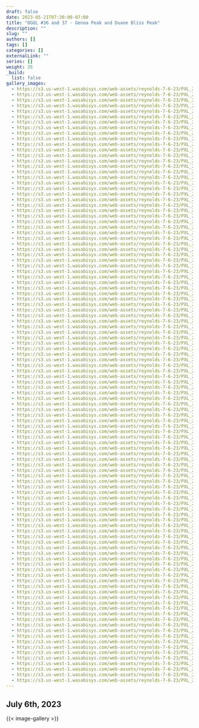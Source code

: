```yaml
---
draft: false
date: 2023-05-21T07:30:00-07:00
title: "OGUL #36 and 37 - Genoa Peak and Duane Bliss Peak"
description: ""
slug: ""
authors: []
tags: []
categories: []
externalLink: ""
series: []
weight: 35
_build:
  list: false
gallery_images:
  - https://s3.us-west-1.wasabisys.com/web-assets/reynolds-7-6-23/PXL_20230706_122229461.jpg
  - https://s3.us-west-1.wasabisys.com/web-assets/reynolds-7-6-23/PXL_20230706_133053495.MP.jpg
  - https://s3.us-west-1.wasabisys.com/web-assets/reynolds-7-6-23/PXL_20230706_133058918.jpg
  - https://s3.us-west-1.wasabisys.com/web-assets/reynolds-7-6-23/PXL_20230706_133100027.MP.jpg
  - https://s3.us-west-1.wasabisys.com/web-assets/reynolds-7-6-23/PXL_20230706_134156119.jpg
  - https://s3.us-west-1.wasabisys.com/web-assets/reynolds-7-6-23/PXL_20230706_135846577.MP.jpg
  - https://s3.us-west-1.wasabisys.com/web-assets/reynolds-7-6-23/PXL_20230706_135905072.jpg
  - https://s3.us-west-1.wasabisys.com/web-assets/reynolds-7-6-23/PXL_20230706_135906343.jpg
  - https://s3.us-west-1.wasabisys.com/web-assets/reynolds-7-6-23/PXL_20230706_140307235.jpg
  - https://s3.us-west-1.wasabisys.com/web-assets/reynolds-7-6-23/PXL_20230706_140308353.jpg
  - https://s3.us-west-1.wasabisys.com/web-assets/reynolds-7-6-23/PXL_20230706_140624321.jpg
  - https://s3.us-west-1.wasabisys.com/web-assets/reynolds-7-6-23/PXL_20230706_140625803.jpg
  - https://s3.us-west-1.wasabisys.com/web-assets/reynolds-7-6-23/PXL_20230706_141122257.jpg
  - https://s3.us-west-1.wasabisys.com/web-assets/reynolds-7-6-23/PXL_20230706_141142001.jpg
  - https://s3.us-west-1.wasabisys.com/web-assets/reynolds-7-6-23/PXL_20230706_141428532.jpg
  - https://s3.us-west-1.wasabisys.com/web-assets/reynolds-7-6-23/PXL_20230706_141431355.jpg
  - https://s3.us-west-1.wasabisys.com/web-assets/reynolds-7-6-23/PXL_20230706_142045697.jpg
  - https://s3.us-west-1.wasabisys.com/web-assets/reynolds-7-6-23/PXL_20230706_142047518.MP.jpg
  - https://s3.us-west-1.wasabisys.com/web-assets/reynolds-7-6-23/PXL_20230706_143208082.jpg
  - https://s3.us-west-1.wasabisys.com/web-assets/reynolds-7-6-23/PXL_20230706_143209264.jpg
  - https://s3.us-west-1.wasabisys.com/web-assets/reynolds-7-6-23/PXL_20230706_143840789.jpg
  - https://s3.us-west-1.wasabisys.com/web-assets/reynolds-7-6-23/PXL_20230706_143843146.jpg
  - https://s3.us-west-1.wasabisys.com/web-assets/reynolds-7-6-23/PXL_20230706_144048298.jpg
  - https://s3.us-west-1.wasabisys.com/web-assets/reynolds-7-6-23/PXL_20230706_151432735.jpg
  - https://s3.us-west-1.wasabisys.com/web-assets/reynolds-7-6-23/PXL_20230706_151647671.jpg
  - https://s3.us-west-1.wasabisys.com/web-assets/reynolds-7-6-23/PXL_20230706_151650361.jpg
  - https://s3.us-west-1.wasabisys.com/web-assets/reynolds-7-6-23/PXL_20230706_151725013.jpg
  - https://s3.us-west-1.wasabisys.com/web-assets/reynolds-7-6-23/PXL_20230706_151729331.jpg
  - https://s3.us-west-1.wasabisys.com/web-assets/reynolds-7-6-23/PXL_20230706_151731969.jpg
  - https://s3.us-west-1.wasabisys.com/web-assets/reynolds-7-6-23/PXL_20230706_152646056.jpg
  - https://s3.us-west-1.wasabisys.com/web-assets/reynolds-7-6-23/PXL_20230706_152738290.jpg
  - https://s3.us-west-1.wasabisys.com/web-assets/reynolds-7-6-23/PXL_20230706_152741800.jpg
  - https://s3.us-west-1.wasabisys.com/web-assets/reynolds-7-6-23/PXL_20230706_152743789.jpg
  - https://s3.us-west-1.wasabisys.com/web-assets/reynolds-7-6-23/PXL_20230706_153142419.jpg
  - https://s3.us-west-1.wasabisys.com/web-assets/reynolds-7-6-23/PXL_20230706_153833396.jpg
  - https://s3.us-west-1.wasabisys.com/web-assets/reynolds-7-6-23/PXL_20230706_153835657.jpg
  - https://s3.us-west-1.wasabisys.com/web-assets/reynolds-7-6-23/PXL_20230706_154926848.jpg
  - https://s3.us-west-1.wasabisys.com/web-assets/reynolds-7-6-23/PXL_20230706_155453528.jpg
  - https://s3.us-west-1.wasabisys.com/web-assets/reynolds-7-6-23/PXL_20230706_155645303.jpg
  - https://s3.us-west-1.wasabisys.com/web-assets/reynolds-7-6-23/PXL_20230706_155648094.jpg
  - https://s3.us-west-1.wasabisys.com/web-assets/reynolds-7-6-23/PXL_20230706_160956467.jpg
  - https://s3.us-west-1.wasabisys.com/web-assets/reynolds-7-6-23/PXL_20230706_161002516.jpg
  - https://s3.us-west-1.wasabisys.com/web-assets/reynolds-7-6-23/PXL_20230706_161003970.jpg
  - https://s3.us-west-1.wasabisys.com/web-assets/reynolds-7-6-23/PXL_20230706_161842970.jpg
  - https://s3.us-west-1.wasabisys.com/web-assets/reynolds-7-6-23/PXL_20230706_162210794.jpg
  - https://s3.us-west-1.wasabisys.com/web-assets/reynolds-7-6-23/PXL_20230706_163751281.jpg
  - https://s3.us-west-1.wasabisys.com/web-assets/reynolds-7-6-23/PXL_20230706_163918061.jpg
  - https://s3.us-west-1.wasabisys.com/web-assets/reynolds-7-6-23/PXL_20230706_163920014.jpg
  - https://s3.us-west-1.wasabisys.com/web-assets/reynolds-7-6-23/PXL_20230706_165059444.jpg
  - https://s3.us-west-1.wasabisys.com/web-assets/reynolds-7-6-23/PXL_20230706_165430003.jpg
  - https://s3.us-west-1.wasabisys.com/web-assets/reynolds-7-6-23/PXL_20230706_165431347.jpg
  - https://s3.us-west-1.wasabisys.com/web-assets/reynolds-7-6-23/PXL_20230706_170438485.jpg
  - https://s3.us-west-1.wasabisys.com/web-assets/reynolds-7-6-23/PXL_20230706_170640776.jpg
  - https://s3.us-west-1.wasabisys.com/web-assets/reynolds-7-6-23/PXL_20230706_170709267.jpg
  - https://s3.us-west-1.wasabisys.com/web-assets/reynolds-7-6-23/PXL_20230706_170716906.jpg
  - https://s3.us-west-1.wasabisys.com/web-assets/reynolds-7-6-23/PXL_20230706_170826954.PANO.jpg
  - https://s3.us-west-1.wasabisys.com/web-assets/reynolds-7-6-23/PXL_20230706_171003459.jpg
  - https://s3.us-west-1.wasabisys.com/web-assets/reynolds-7-6-23/PXL_20230706_171022152.jpg
  - https://s3.us-west-1.wasabisys.com/web-assets/reynolds-7-6-23/PXL_20230706_171232841.jpg
  - https://s3.us-west-1.wasabisys.com/web-assets/reynolds-7-6-23/PXL_20230706_171254081.jpg
  - https://s3.us-west-1.wasabisys.com/web-assets/reynolds-7-6-23/PXL_20230706_171434555.jpg
  - https://s3.us-west-1.wasabisys.com/web-assets/reynolds-7-6-23/PXL_20230706_171436487.jpg
  - https://s3.us-west-1.wasabisys.com/web-assets/reynolds-7-6-23/PXL_20230706_171523453.jpg
  - https://s3.us-west-1.wasabisys.com/web-assets/reynolds-7-6-23/PXL_20230706_171525964.jpg
  - https://s3.us-west-1.wasabisys.com/web-assets/reynolds-7-6-23/PXL_20230706_171528221.jpg
  - https://s3.us-west-1.wasabisys.com/web-assets/reynolds-7-6-23/PXL_20230706_171529899.jpg
  - https://s3.us-west-1.wasabisys.com/web-assets/reynolds-7-6-23/PXL_20230706_171530674.jpg
  - https://s3.us-west-1.wasabisys.com/web-assets/reynolds-7-6-23/PXL_20230706_174844550.jpg
  - https://s3.us-west-1.wasabisys.com/web-assets/reynolds-7-6-23/PXL_20230706_175137253.jpg
  - https://s3.us-west-1.wasabisys.com/web-assets/reynolds-7-6-23/PXL_20230706_175425234.jpg
  - https://s3.us-west-1.wasabisys.com/web-assets/reynolds-7-6-23/PXL_20230706_180231714.jpg
  - https://s3.us-west-1.wasabisys.com/web-assets/reynolds-7-6-23/PXL_20230706_184627994.jpg
  - https://s3.us-west-1.wasabisys.com/web-assets/reynolds-7-6-23/PXL_20230706_190124655.jpg
  - https://s3.us-west-1.wasabisys.com/web-assets/reynolds-7-6-23/PXL_20230706_190503506.jpg
  - https://s3.us-west-1.wasabisys.com/web-assets/reynolds-7-6-23/PXL_20230706_190506735.jpg
  - https://s3.us-west-1.wasabisys.com/web-assets/reynolds-7-6-23/PXL_20230706_190713907.jpg
  - https://s3.us-west-1.wasabisys.com/web-assets/reynolds-7-6-23/PXL_20230706_191421475.jpg
  - https://s3.us-west-1.wasabisys.com/web-assets/reynolds-7-6-23/PXL_20230706_191946765.MP.jpg
  - https://s3.us-west-1.wasabisys.com/web-assets/reynolds-7-6-23/PXL_20230706_191947522.jpg
  - https://s3.us-west-1.wasabisys.com/web-assets/reynolds-7-6-23/PXL_20230706_192010965.PANO.jpg
  - https://s3.us-west-1.wasabisys.com/web-assets/reynolds-7-6-23/PXL_20230706_192444606.jpg
  - https://s3.us-west-1.wasabisys.com/web-assets/reynolds-7-6-23/PXL_20230706_193118481.jpg
  - https://s3.us-west-1.wasabisys.com/web-assets/reynolds-7-6-23/PXL_20230706_193754224.jpg
  - https://s3.us-west-1.wasabisys.com/web-assets/reynolds-7-6-23/PXL_20230706_195329481.jpg
  - https://s3.us-west-1.wasabisys.com/web-assets/reynolds-7-6-23/PXL_20230706_195331417.jpg
  - https://s3.us-west-1.wasabisys.com/web-assets/reynolds-7-6-23/PXL_20230706_195333939.jpg
  - https://s3.us-west-1.wasabisys.com/web-assets/reynolds-7-6-23/PXL_20230706_195416571.jpg
  - https://s3.us-west-1.wasabisys.com/web-assets/reynolds-7-6-23/PXL_20230706_195805649.jpg
  - https://s3.us-west-1.wasabisys.com/web-assets/reynolds-7-6-23/PXL_20230706_202534939.jpg
  - https://s3.us-west-1.wasabisys.com/web-assets/reynolds-7-6-23/PXL_20230706_202726324.jpg
  - https://s3.us-west-1.wasabisys.com/web-assets/reynolds-7-6-23/PXL_20230706_202728949.jpg
  - https://s3.us-west-1.wasabisys.com/web-assets/reynolds-7-6-23/PXL_20230706_203547653.jpg
  - https://s3.us-west-1.wasabisys.com/web-assets/reynolds-7-6-23/PXL_20230706_203632216.jpg
  - https://s3.us-west-1.wasabisys.com/web-assets/reynolds-7-6-23/PXL_20230706_204914787.jpg
  - https://s3.us-west-1.wasabisys.com/web-assets/reynolds-7-6-23/PXL_20230706_204915589.jpg
  - https://s3.us-west-1.wasabisys.com/web-assets/reynolds-7-6-23/PXL_20230706_210021377.jpg
  - https://s3.us-west-1.wasabisys.com/web-assets/reynolds-7-6-23/PXL_20230706_210024224.jpg
  - https://s3.us-west-1.wasabisys.com/web-assets/reynolds-7-6-23/PXL_20230706_210025150.jpg
  - https://s3.us-west-1.wasabisys.com/web-assets/reynolds-7-6-23/PXL_20230706_210206693.jpg
  - https://s3.us-west-1.wasabisys.com/web-assets/reynolds-7-6-23/PXL_20230706_210530742.jpg
  - https://s3.us-west-1.wasabisys.com/web-assets/reynolds-7-6-23/PXL_20230706_210934742.jpg
  - https://s3.us-west-1.wasabisys.com/web-assets/reynolds-7-6-23/PXL_20230706_211651471.jpg
  - https://s3.us-west-1.wasabisys.com/web-assets/reynolds-7-6-23/PXL_20230706_212739080.jpg
  - https://s3.us-west-1.wasabisys.com/web-assets/reynolds-7-6-23/PXL_20230706_212741838.jpg
  - https://s3.us-west-1.wasabisys.com/web-assets/reynolds-7-6-23/PXL_20230706_212743821.jpg
  - https://s3.us-west-1.wasabisys.com/web-assets/reynolds-7-6-23/PXL_20230706_212915372.jpg
  - https://s3.us-west-1.wasabisys.com/web-assets/reynolds-7-6-23/PXL_20230706_213647222.jpg
  - https://s3.us-west-1.wasabisys.com/web-assets/reynolds-7-6-23/PXL_20230706_222147821.jpg
---
```


## July 6th, 2023

{{< image-gallery >}}